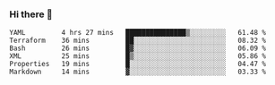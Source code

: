 ### Hi there 👋


<!--START_SECTION:waka-->

```text
YAML         4 hrs 27 mins   ███████████████▒░░░░░░░░░   61.48 %
Terraform    36 mins         ██░░░░░░░░░░░░░░░░░░░░░░░   08.32 %
Bash         26 mins         █▓░░░░░░░░░░░░░░░░░░░░░░░   06.09 %
XML          25 mins         █▒░░░░░░░░░░░░░░░░░░░░░░░   05.86 %
Properties   19 mins         █░░░░░░░░░░░░░░░░░░░░░░░░   04.47 %
Markdown     14 mins         ▓░░░░░░░░░░░░░░░░░░░░░░░░   03.33 %
```

<!--END_SECTION:waka-->

<!--
**ssrahul96/ssrahul96** is a ✨ _special_ ✨ repository because its `README.md` (this file) appears on your GitHub profile.

Here are some ideas to get you started:

- 🔭 I’m currently working on ...
- 🌱 I’m currently learning ...
- 👯 I’m looking to collaborate on ...
- 🤔 I’m looking for help with ...
- 💬 Ask me about ...
- 📫 How to reach me: ...
- 😄 Pronouns: ...
- ⚡ Fun fact: ...
-->
